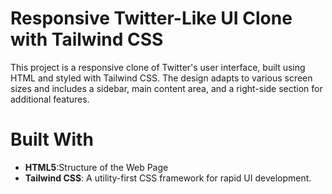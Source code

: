 # Responsive Twitter-Like UI Clone with Tailwind CSS

This project is a responsive clone of Twitter's user interface, built using HTML and styled with Tailwind CSS. The design adapts to various screen sizes and includes a sidebar, main content area, and a right-side section for additional features.

# Built With
<ul>
    <li><b>HTML5</b>:Structure of the Web Page</li>
    <li><b>Tailwind CSS</b>: A utility-first CSS framework for rapid UI development.</li>
</ul>
